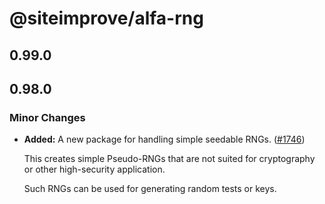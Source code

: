 # @siteimprove/alfa-rng

## 0.99.0

## 0.98.0

### Minor Changes

- **Added:** A new package for handling simple seedable RNGs. ([#1746](https://github.com/Siteimprove/alfa/pull/1746))

  This creates simple Pseudo-RNGs that are not suited for cryptography or other high-security application.

  Such RNGs can be used for generating random tests or keys.
